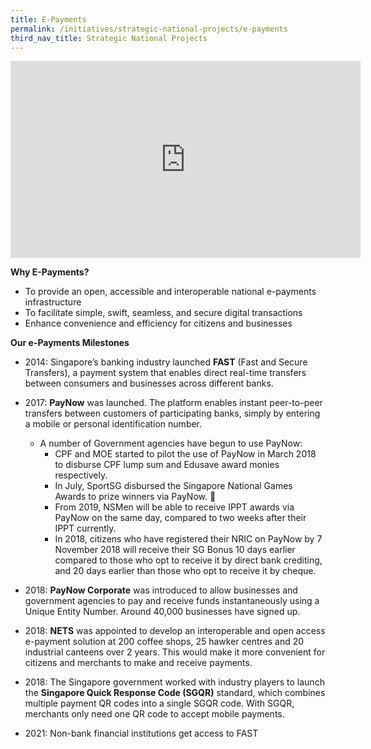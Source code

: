 ```yaml
---
title: E-Payments
permalink: /initiatives/strategic-national-projects/e-payments
third_nav_title: Strategic National Projects
---
```

<iframe width="560" height="315" src="https://www.youtube.com/embed/1VmJm9imBp4" frameborder="0" allow="accelerometer; autoplay; clipboard-write; encrypted-media; gyroscope; picture-in-picture" allowfullscreen></iframe>

**Why E-Payments?**

-   To provide an open, accessible and interoperable national e-payments infrastructure
-   To facilitate simple, swift, seamless, and secure digital transactions
-   Enhance convenience and efficiency for citizens and businesses

**Our e-Payments Milestones**

-   2014: Singapore’s banking industry launched  **FAST** (Fast and Secure Transfers), a payment system that enables direct real-time transfers between consumers and businesses across different banks.

-   2017:  **PayNow** was launched. The platform enables instant peer-to-peer transfers between customers of participating banks, simply by entering a mobile or personal identification number.
    -   A number of Government agencies have begun to use PayNow:
        -   CPF and MOE started to pilot the use of PayNow in March 2018 to disburse CPF lump sum and Edusave award monies respectively.
        -   In July, SportSG disbursed the Singapore National Games Awards to prize winners via PayNow. 
        -   From 2019, NSMen will be able to receive IPPT awards via PayNow on the same day, compared to two weeks after their IPPT currently.
        -   In 2018, citizens who have registered their NRIC on PayNow by 7 November 2018 will receive their SG Bonus 10 days earlier compared to those who opt to receive it by direct bank crediting, and 20 days earlier than those who opt to receive it by cheque.
-   2018:  **PayNow Corporate**  was introduced to allow businesses and government agencies to pay and receive funds instantaneously using a Unique Entity Number. Around 40,000 businesses have signed up.
-   2018:  **NETS** was appointed to develop an interoperable and open access e-payment solution at 200 coffee shops, 25 hawker centres and 20 industrial canteens over 2 years. This would make it more convenient for citizens and merchants to make and receive payments.

-   2018: The Singapore government worked with industry players to launch the  **Singapore Quick Response Code (SGQR)** standard, which combines multiple payment QR codes into a single SGQR code. With SGQR, merchants only need one QR code to accept mobile payments.

-   2021: Non-bank financial institutions get access to FAST
